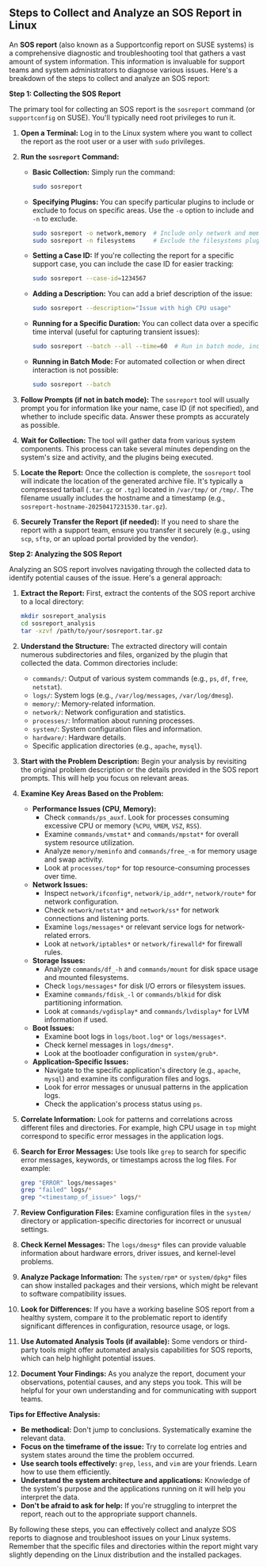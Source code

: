 ## Steps to Collect and Analyze an SOS Report in Linux

An **SOS report** (also known as a Supportconfig report on SUSE systems) is a comprehensive diagnostic and troubleshooting tool that gathers a vast amount of system information. This information is invaluable for support teams and system administrators to diagnose various issues. Here's a breakdown of the steps to collect and analyze an SOS report:

**Step 1: Collecting the SOS Report**

The primary tool for collecting an SOS report is the `sosreport` command (or `supportconfig` on SUSE). You'll typically need root privileges to run it.

1.  **Open a Terminal:** Log in to the Linux system where you want to collect the report as the root user or a user with `sudo` privileges.

2.  **Run the `sosreport` Command:**
    * **Basic Collection:** Simply run the command:
        ```bash
        sudo sosreport
        ```
    * **Specifying Plugins:** You can specify particular plugins to include or exclude to focus on specific areas. Use the `-o` option to include and `-n` to exclude.
        ```bash
        sudo sosreport -o network,memory  # Include only network and memory plugins
        sudo sosreport -n filesystems     # Exclude the filesystems plugin
        ```
    * **Setting a Case ID:** If you're collecting the report for a specific support case, you can include the case ID for easier tracking:
        ```bash
        sudo sosreport --case-id=1234567
        ```
    * **Adding a Description:** You can add a brief description of the issue:
        ```bash
        sudo sosreport --description="Issue with high CPU usage"
        ```
    * **Running for a Specific Duration:** You can collect data over a specific time interval (useful for capturing transient issues):
        ```bash
        sudo sosreport --batch --all --time=60  # Run in batch mode, include all, for 60 seconds
        ```
    * **Running in Batch Mode:** For automated collection or when direct interaction is not possible:
        ```bash
        sudo sosreport --batch
        ```

3.  **Follow Prompts (if not in batch mode):** The `sosreport` tool will usually prompt you for information like your name, case ID (if not specified), and whether to include specific data. Answer these prompts as accurately as possible.

4.  **Wait for Collection:** The tool will gather data from various system components. This process can take several minutes depending on the system's size and activity, and the plugins being executed.

5.  **Locate the Report:** Once the collection is complete, the `sosreport` tool will indicate the location of the generated archive file. It's typically a compressed tarball (`.tar.gz` or `.tgz`) located in `/var/tmp/` or `/tmp/`. The filename usually includes the hostname and a timestamp (e.g., `sosreport-hostname-20250417231530.tar.gz`).

6.  **Securely Transfer the Report (if needed):** If you need to share the report with a support team, ensure you transfer it securely (e.g., using `scp`, `sftp`, or an upload portal provided by the vendor).

**Step 2: Analyzing the SOS Report**

Analyzing an SOS report involves navigating through the collected data to identify potential causes of the issue. Here's a general approach:

1.  **Extract the Report:** First, extract the contents of the SOS report archive to a local directory:
    ```bash
    mkdir sosreport_analysis
    cd sosreport_analysis
    tar -xzvf /path/to/your/sosreport.tar.gz
    ```

2.  **Understand the Structure:** The extracted directory will contain numerous subdirectories and files, organized by the plugin that collected the data. Common directories include:
    * `commands/`: Output of various system commands (e.g., `ps`, `df`, `free`, `netstat`).
    * `logs/`: System logs (e.g., `/var/log/messages`, `/var/log/dmesg`).
    * `memory/`: Memory-related information.
    * `network/`: Network configuration and statistics.
    * `processes/`: Information about running processes.
    * `system/`: System configuration files and information.
    * `hardware/`: Hardware details.
    * Specific application directories (e.g., `apache`, `mysql`).

3.  **Start with the Problem Description:** Begin your analysis by revisiting the original problem description or the details provided in the SOS report prompts. This will help you focus on relevant areas.

4.  **Examine Key Areas Based on the Problem:**
    * **Performance Issues (CPU, Memory):**
        * Check `commands/ps_auxf`. Look for processes consuming excessive CPU or memory (`%CPU`, `%MEM`, `VSZ`, `RSS`).
        * Examine `commands/vmstat*` and `commands/mpstat*` for overall system resource utilization.
        * Analyze `memory/meminfo` and `commands/free_-m` for memory usage and swap activity.
        * Look at `processes/top*` for top resource-consuming processes over time.
    * **Network Issues:**
        * Inspect `network/ifconfig*`, `network/ip_addr*`, `network/route*` for network configuration.
        * Check `network/netstat*` and `network/ss*` for network connections and listening ports.
        * Examine `logs/messages*` or relevant service logs for network-related errors.
        * Look at `network/iptables*` or `network/firewalld*` for firewall rules.
    * **Storage Issues:**
        * Analyze `commands/df_-h` and `commands/mount` for disk space usage and mounted filesystems.
        * Check `logs/messages*` for disk I/O errors or filesystem issues.
        * Examine `commands/fdisk_-l` or `commands/blkid` for disk partitioning information.
        * Look at `commands/vgdisplay*` and `commands/lvdisplay*` for LVM information if used.
    * **Boot Issues:**
        * Examine boot logs in `logs/boot.log*` or `logs/messages*`.
        * Check kernel messages in `logs/dmesg*`.
        * Look at the bootloader configuration in `system/grub*`.
    * **Application-Specific Issues:**
        * Navigate to the specific application's directory (e.g., `apache`, `mysql`) and examine its configuration files and logs.
        * Look for error messages or unusual patterns in the application logs.
        * Check the application's process status using `ps`.

5.  **Correlate Information:** Look for patterns and correlations across different files and directories. For example, high CPU usage in `top` might correspond to specific error messages in the application logs.

6.  **Search for Error Messages:** Use tools like `grep` to search for specific error messages, keywords, or timestamps across the log files. For example:
    ```bash
    grep "ERROR" logs/messages*
    grep "failed" logs/*
    grep "<timestamp_of_issue>" logs/*
    ```

7.  **Review Configuration Files:** Examine configuration files in the `system/` directory or application-specific directories for incorrect or unusual settings.

8.  **Check Kernel Messages:** The `logs/dmesg*` files can provide valuable information about hardware errors, driver issues, and kernel-level problems.

9.  **Analyze Package Information:** The `system/rpm*` or `system/dpkg*` files can show installed packages and their versions, which might be relevant to software compatibility issues.

10. **Look for Differences:** If you have a working baseline SOS report from a healthy system, compare it to the problematic report to identify significant differences in configuration, resource usage, or logs.

11. **Use Automated Analysis Tools (if available):** Some vendors or third-party tools might offer automated analysis capabilities for SOS reports, which can help highlight potential issues.

12. **Document Your Findings:** As you analyze the report, document your observations, potential causes, and any steps you took. This will be helpful for your own understanding and for communicating with support teams.

**Tips for Effective Analysis:**

* **Be methodical:** Don't jump to conclusions. Systematically examine the relevant data.
* **Focus on the timeframe of the issue:** Try to correlate log entries and system states around the time the problem occurred.
* **Use search tools effectively:** `grep`, `less`, and `vim` are your friends. Learn how to use them efficiently.
* **Understand the system architecture and applications:** Knowledge of the system's purpose and the applications running on it will help you interpret the data.
* **Don't be afraid to ask for help:** If you're struggling to interpret the report, reach out to the appropriate support channels.

By following these steps, you can effectively collect and analyze SOS reports to diagnose and troubleshoot issues on your Linux systems. Remember that the specific files and directories within the report might vary slightly depending on the Linux distribution and the installed packages.